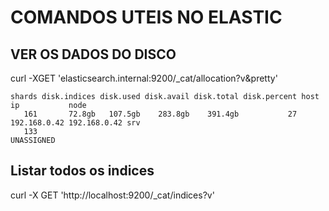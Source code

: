 # COMANDOS UTEIS NO ELASTIC


## VER OS DADOS DO DISCO
curl -XGET 'elasticsearch.internal:9200/_cat/allocation?v&pretty'
```
shards disk.indices disk.used disk.avail disk.total disk.percent host         ip           node
   161       72.8gb   107.5gb    283.8gb    391.4gb           27 192.168.0.42 192.168.0.42 srv
   133                                                                                     UNASSIGNED
```
## Listar todos os indices

curl -X GET 'http://localhost:9200/_cat/indices?v'
